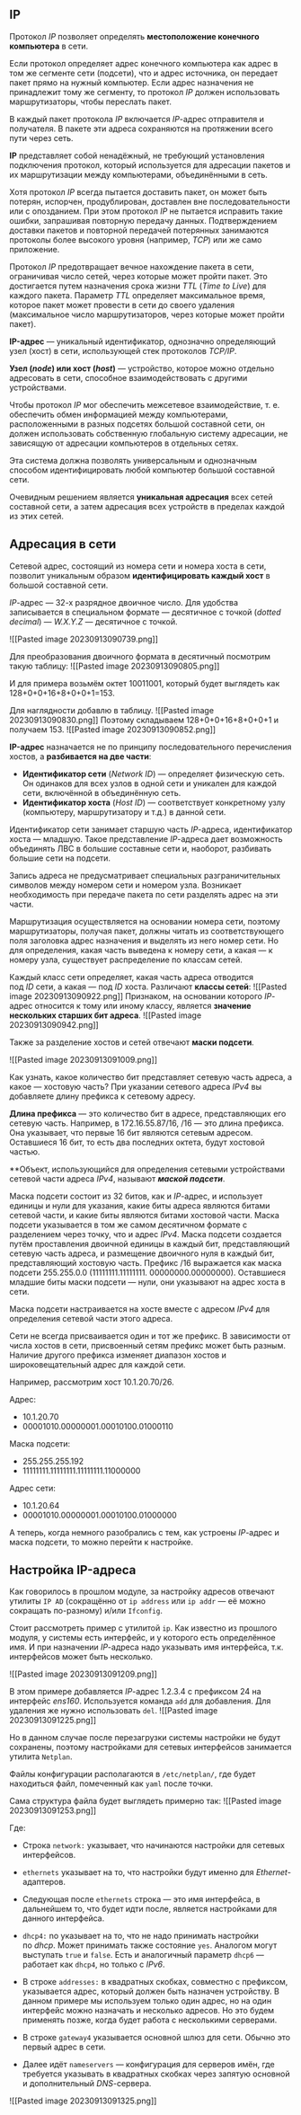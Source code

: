## **IP**

Протокол _IP_ позволяет определять **местоположение конечного компьютера** в сети.

Если протокол определяет адрес конечного компьютера как адрес в том же сегменте сети (подсети), что и адрес источника, он передает пакет прямо на нужный компьютер. Если адрес назначения не принадлежит тому же сегменту, то протокол _IP_ должен использовать маршрутизаторы, чтобы переслать пакет.

В каждый пакет протокола _IP_ включается _IP_-адрес отправителя и получателя. В пакете эти адреса сохраняются на протяжении всего пути через сеть.

**IP** представляет собой ненадёжный, не требующий установления подключения протокол, который используется для адресации пакетов и их маршрутизации между компьютерами, объединёнными в сеть.

Хотя протокол _IP_ всегда пытается доставить пакет, он может быть потерян, испорчен, продублирован, доставлен вне последовательности или с опозданием. При этом протокол _IP_ не пытается исправить такие ошибки, запрашивая повторную передачу данных. Подтверждением доставки пакетов и повторной передачей потерянных занимаются протоколы более высокого уровня (например, _TCP_) или же само приложение.

Протокол _IP_ предотвращает вечное нахождение пакета в сети, ограничивая число сетей, через которые может пройти пакет. Это достигается путем назначения срока жизни _TTL_ (_Time to Live_) для каждого пакета. Параметр _TTL_ определяет максимальное время, которое пакет может провести в сети до своего удаления (максимальное число маршрутизаторов, через которые может пройти пакет).

**IP-адрес** — уникальный идентификатор, однозначно определяющий узел (хост) в сети, использующей стек протоколов _TCP/IP_.

**Узел (_node_) или хост (_host_)** — устройство, которое можно отдельно адресовать в сети, способное взаимодействовать с другими устройствами.

Чтобы протокол _IP_ мог обеспечить межсетевое взаимодействие, т. е. обеспечить обмен информацией между компьютерами, расположенными в разных подсетях большой составной сети, он должен использовать собственную глобальную систему адресации, не зависящую от адресации компьютеров в отдельных сетях.

Эта система должна позволять универсальным и однозначным способом идентифицировать любой компьютер большой составной сети.

Очевидным решением является **уникальная адресация** всех сетей составной сети, а затем адресация всех устройств в пределах каждой из этих сетей.

## **Адресация в сети**

Сетевой адрес, состоящий из номера сети и номера хоста в сети, позволит уникальным образом **идентифицировать каждый хост** в большой составной сети.

_IP_-адрес — 32-х разрядное двоичное число. Для удобства записывается в специальном формате — десятичное с точкой (_dotted decimal_) — _W.X.Y.Z_ — десятичное с точкой.

![[Pasted image 20230913090739.png]]

Для преобразования двоичного формата в десятичный посмотрим такую таблицу:
![[Pasted image 20230913090805.png]]

И для примера возьмём октет 10011001, который будет выглядеть как 128+0+0+16+8+0+0+1=153.

Для наглядности добавлю в таблицу.
![[Pasted image 20230913090830.png]]
Поэтому складываем 128+0+0+16+8+0+0+1 и получаем 153.
![[Pasted image 20230913090852.png]]

**IP-адрес** назначается не по принципу последовательного перечисления хостов, а **разбивается на две части**:

- **Идентификатор сети** (_Network ID_) — определяет физическую сеть. Он одинаков для всех узлов в одной сети и уникален для каждой сети, включённой в объединённую сеть.
- **Идентификатор хоста** (_Host ID_) — соответствует конкретному узлу (компьютеру, маршрутизатору и т.д.) в данной сети.

Идентификатор сети занимает старшую часть _IP_-адреса, идентификатор хоста — младшую. Такое представление _IP_-адреса дает возможность объединять ЛВС в большие составные сети и, наоборот, разбивать большие сети на подсети.

Запись адреса не предусматривает специальных разграничительных символов между номером сети и номером узла. Возникает необходимость при передаче пакета по сети разделять адрес на эти части.

Маршрутизация осуществляется на основании номера сети, поэтому маршрутизаторы, получая пакет, должны читать из соответствующего поля заголовка адрес назначения и выделять из него номер сети. Но для определения, какая часть выведена к номеру сети, а какая — к номеру узла, существует распределение по классам сетей.

Каждый класс сети определяет, какая часть адреса отводится под _ID_ сети, а какая — под _ID_ хоста. Различают **классы сетей**:
![[Pasted image 20230913090922.png]]
Признаком, на основании которого _IP_-адрес относится к тому или иному классу, является **значение нескольких старших бит адреса**.
![[Pasted image 20230913090942.png]]

Также за разделение хостов и сетей отвечают **маски подсети**.

![[Pasted image 20230913091009.png]]

Как узнать, какое количество бит представляет сетевую часть адреса, а какое — хостовую часть? При указании сетевого адреса _IPv4_ вы добавляете длину префикса к сетевому адресу.

**Длина префикса** — это количество бит в адресе, представляющих его сетевую часть. Например, в 172.16.55.87/16, /16 — это длина префикса. Она указывает, что первые 16 бит являются сетевым адресом. Оставшиеся 16 бит, то есть два последних октета, будут хостовой частью.

**Объект, использующийся для определения сетевыми устройствами сетевой части адреса _IPv4_, называют ***маской подсети***.

Маска подсети состоит из 32 битов, как и _IP_-адрес, и использует единицы и нули для указания, какие биты адреса являются битами сетевой части, и какие биты являются битами хостовой части. Маска подсети указывается в том же самом десятичном формате с разделением через точку, что и адрес _IPv4_. Маска подсети создается путём проставления двоичной единицы в каждый бит, представляющий сетевую часть адреса, и размещение двоичного нуля в каждый бит, представляющий хостовую часть. Префикс /16 выражается как маска подсети 255.255.0.0 (11111111.11111111. 00000000.00000000). Оставшиеся младшие биты маски подсети — нули, они указывают на адрес хоста в сети.

Маска подсети настраивается на хосте вместе с адресом _IPv4_ для определения сетевой части этого адреса.

Сети не всегда присваивается один и тот же префикс. В зависимости от числа хостов в сети, присвоенный сетям префикс может быть разным. Наличие другого префикса изменяет диапазон хостов и широковещательный адрес для каждой сети.

Например, рассмотрим хост 10.1.20.70/26.

Адрес:

- 10.1.20.70
- 00001010.00000001.00010100.01000110

Маска подсети:

- 255.255.255.192
- 11111111.11111111.11111111.11000000

Адрес сети:

- 10.1.20.64
- 00001010.00000001.00010100.01000000

А теперь, когда немного разобрались с тем, как устроены _IP_-адрес и маска подсети, то можно перейти к настройке.

## **Настройка IP-адреса**

Как говорилось в прошлом модуле, за настройку адресов отвечают утилиты `IP AD` (сокращённо от `ip address` или `ip addr` — её можно сокращать по-разному) и/или `Ifconfig`.

Стоит рассмотреть пример с утилитой `ip`. Как известно из прошлого модуля, у системы есть интерфейс, и у которого есть определённое имя. И при назначении _IP_-адреса надо указывать имя интерфейса, т.к. интерфейсов может быть несколько.

![[Pasted image 20230913091209.png]]

В этом примере добавляется _IP_-адрес 1.2.3.4 с префиксом 24 на интерфейс _ens160_. Используется команда `add` для добавления. Для удаления же нужно использовать `del`.
![[Pasted image 20230913091225.png]]

Но в данном случае после перезагрузки системы настройки не будут сохранены, поэтому настройками для сетевых интерфейсов занимается утилита `Netplan`.

Файлы конфигурации располагаются в `/etc/netplan/`, где будет находиться файл, помеченный как `yaml` после точки.

Сама структура файла будет выглядеть примерно так:
![[Pasted image 20230913091253.png]]

Где:

- Строка `network:` указывает, что начинаются настройки для сетевых интерфейсов.

- `ethernets` указывает на то, что настройки будут именно для _Ethernet_-адаптеров.
- Следующая после `ethernets` строка — это имя интерфейса, в дальнейшем то, что будет идти после, является настройками для данного интерфейса.
- `dhcp4:` no указывает на то, что не надо принимать настройки по _dhcp_. Может принимать также состояние `yes`. Аналогом могут выступать `true` и `false`. Есть и аналогичный параметр `dhcp6` — работает как `dhcp4`, но только с _IPv6_.
- В строке `addresses:` в квадратных скобках, совместно с префиксом, указывается адрес, который должен быть назначен устройству. В данном примере мы используем только один адрес, но на один интерфейс можно назначать и несколько адресов. Но это будем применять позже, когда будет работа с несколькими серверами.
- В строке `gateway4` указывается основной шлюз для сети. Обычно это первый адрес в сети.
- Далее идёт `nameservers` — конфигурация для серверов имён, где требуется указывать в квадратных скобках через запятую основной и дополнительный _DNS_-сервера.

![[Pasted image 20230913091325.png]]